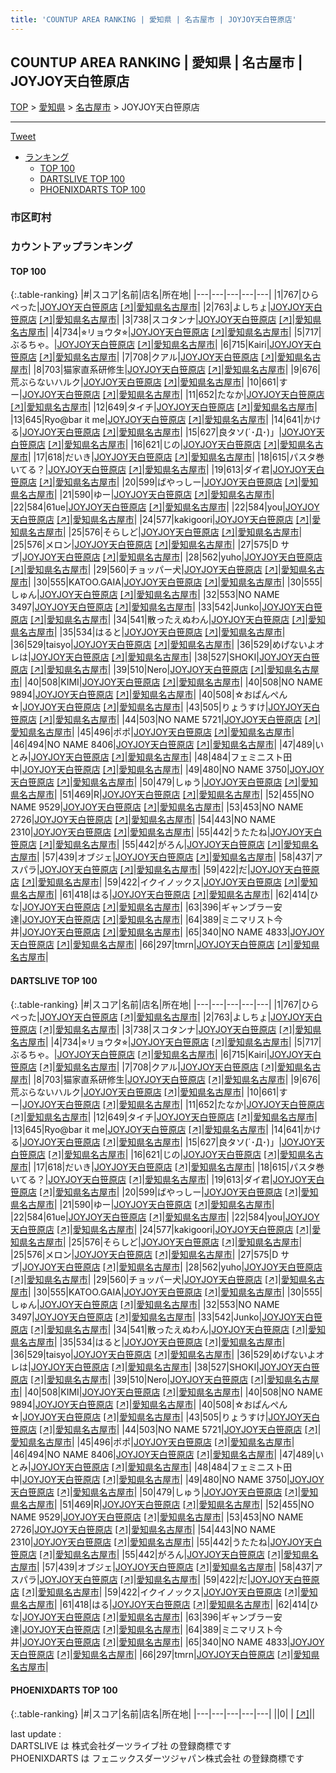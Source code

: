 ```yaml
---
title: 'COUNTUP AREA RANKING | 愛知県 | 名古屋市 | JOYJOY天白笹原店'
---
```

## COUNTUP AREA RANKING | 愛知県 | 名古屋市 | JOYJOY天白笹原店

[TOP](/darts/rank/) > [愛知県](/darts/rank/愛知県/) > [名古屋市](/darts/rank/愛知県/名古屋市/) > JOYJOY天白笹原店

___

<a href="https://twitter.com/share?ref_src=twsrc%5Etfw" data-text="COUNTUP AREA RANKING | 愛知県名古屋市JOYJOY天白笹原店" class="twitter-share-button" data-hashtags="DARTSLIVE,PHOENIXDARTS,darts,ダーツ" data-show-count="false">Tweet</a>

* [ランキング](#カウントアップランキング)
    * [TOP 100](#top-100)
    * [DARTSLIVE TOP 100](#dartslive-top-100)
    * [PHOENIXDARTS TOP 100](#phoenixdarts-top-100)

### 市区町村

<ul>

</ul>

### カウントアップランキング

#### TOP 100



{:.table-ranking}
|#|スコア|名前|店名|所在地|
|---|---|---|---|---|
|1|767|<span class="rank-name-dl">ひらぺった</span>|<a href="/darts/rank/shops/4bd7225e0ecbb8a5b21333aee1bd51e4.html">JOYJOY天白笹原店</a> <a href="https://search.dartslive.com/jp/shop/4bd7225e0ecbb8a5b21333aee1bd51e4">[↗]</a>|<a href="/darts/rank/愛知県/名古屋市">愛知県名古屋市</a>|
|2|763|<span class="rank-name-dl">よしちょ</span>|<a href="/darts/rank/shops/4bd7225e0ecbb8a5b21333aee1bd51e4.html">JOYJOY天白笹原店</a> <a href="https://search.dartslive.com/jp/shop/4bd7225e0ecbb8a5b21333aee1bd51e4">[↗]</a>|<a href="/darts/rank/愛知県/名古屋市">愛知県名古屋市</a>|
|3|738|<span class="rank-name-dl">スコタンナ</span>|<a href="/darts/rank/shops/4bd7225e0ecbb8a5b21333aee1bd51e4.html">JOYJOY天白笹原店</a> <a href="https://search.dartslive.com/jp/shop/4bd7225e0ecbb8a5b21333aee1bd51e4">[↗]</a>|<a href="/darts/rank/愛知県/名古屋市">愛知県名古屋市</a>|
|4|734|<span class="rank-name-dl">⭐︎リョウタ⭐︎</span>|<a href="/darts/rank/shops/4bd7225e0ecbb8a5b21333aee1bd51e4.html">JOYJOY天白笹原店</a> <a href="https://search.dartslive.com/jp/shop/4bd7225e0ecbb8a5b21333aee1bd51e4">[↗]</a>|<a href="/darts/rank/愛知県/名古屋市">愛知県名古屋市</a>|
|5|717|<span class="rank-name-dl">ぶるちゃ。</span>|<a href="/darts/rank/shops/4bd7225e0ecbb8a5b21333aee1bd51e4.html">JOYJOY天白笹原店</a> <a href="https://search.dartslive.com/jp/shop/4bd7225e0ecbb8a5b21333aee1bd51e4">[↗]</a>|<a href="/darts/rank/愛知県/名古屋市">愛知県名古屋市</a>|
|6|715|<span class="rank-name-dl">Kairi</span>|<a href="/darts/rank/shops/4bd7225e0ecbb8a5b21333aee1bd51e4.html">JOYJOY天白笹原店</a> <a href="https://search.dartslive.com/jp/shop/4bd7225e0ecbb8a5b21333aee1bd51e4">[↗]</a>|<a href="/darts/rank/愛知県/名古屋市">愛知県名古屋市</a>|
|7|708|<span class="rank-name-dl">クアル</span>|<a href="/darts/rank/shops/4bd7225e0ecbb8a5b21333aee1bd51e4.html">JOYJOY天白笹原店</a> <a href="https://search.dartslive.com/jp/shop/4bd7225e0ecbb8a5b21333aee1bd51e4">[↗]</a>|<a href="/darts/rank/愛知県/名古屋市">愛知県名古屋市</a>|
|8|703|<span class="rank-name-dl">猫家直系研修生</span>|<a href="/darts/rank/shops/4bd7225e0ecbb8a5b21333aee1bd51e4.html">JOYJOY天白笹原店</a> <a href="https://search.dartslive.com/jp/shop/4bd7225e0ecbb8a5b21333aee1bd51e4">[↗]</a>|<a href="/darts/rank/愛知県/名古屋市">愛知県名古屋市</a>|
|9|676|<span class="rank-name-dl">荒ぶらないハルク</span>|<a href="/darts/rank/shops/4bd7225e0ecbb8a5b21333aee1bd51e4.html">JOYJOY天白笹原店</a> <a href="https://search.dartslive.com/jp/shop/4bd7225e0ecbb8a5b21333aee1bd51e4">[↗]</a>|<a href="/darts/rank/愛知県/名古屋市">愛知県名古屋市</a>|
|10|661|<span class="rank-name-dl">すー</span>|<a href="/darts/rank/shops/4bd7225e0ecbb8a5b21333aee1bd51e4.html">JOYJOY天白笹原店</a> <a href="https://search.dartslive.com/jp/shop/4bd7225e0ecbb8a5b21333aee1bd51e4">[↗]</a>|<a href="/darts/rank/愛知県/名古屋市">愛知県名古屋市</a>|
|11|652|<span class="rank-name-dl">たなか</span>|<a href="/darts/rank/shops/4bd7225e0ecbb8a5b21333aee1bd51e4.html">JOYJOY天白笹原店</a> <a href="https://search.dartslive.com/jp/shop/4bd7225e0ecbb8a5b21333aee1bd51e4">[↗]</a>|<a href="/darts/rank/愛知県/名古屋市">愛知県名古屋市</a>|
|12|649|<span class="rank-name-dl">タイチ</span>|<a href="/darts/rank/shops/4bd7225e0ecbb8a5b21333aee1bd51e4.html">JOYJOY天白笹原店</a> <a href="https://search.dartslive.com/jp/shop/4bd7225e0ecbb8a5b21333aee1bd51e4">[↗]</a>|<a href="/darts/rank/愛知県/名古屋市">愛知県名古屋市</a>|
|13|645|<span class="rank-name-dl">Ryo@bar it me</span>|<a href="/darts/rank/shops/4bd7225e0ecbb8a5b21333aee1bd51e4.html">JOYJOY天白笹原店</a> <a href="https://search.dartslive.com/jp/shop/4bd7225e0ecbb8a5b21333aee1bd51e4">[↗]</a>|<a href="/darts/rank/愛知県/名古屋市">愛知県名古屋市</a>|
|14|641|<span class="rank-name-dl">かける</span>|<a href="/darts/rank/shops/4bd7225e0ecbb8a5b21333aee1bd51e4.html">JOYJOY天白笹原店</a> <a href="https://search.dartslive.com/jp/shop/4bd7225e0ecbb8a5b21333aee1bd51e4">[↗]</a>|<a href="/darts/rank/愛知県/名古屋市">愛知県名古屋市</a>|
|15|627|<span class="rank-name-dl">良タソ(´･Д･)」</span>|<a href="/darts/rank/shops/4bd7225e0ecbb8a5b21333aee1bd51e4.html">JOYJOY天白笹原店</a> <a href="https://search.dartslive.com/jp/shop/4bd7225e0ecbb8a5b21333aee1bd51e4">[↗]</a>|<a href="/darts/rank/愛知県/名古屋市">愛知県名古屋市</a>|
|16|621|<span class="rank-name-dl">じの</span>|<a href="/darts/rank/shops/4bd7225e0ecbb8a5b21333aee1bd51e4.html">JOYJOY天白笹原店</a> <a href="https://search.dartslive.com/jp/shop/4bd7225e0ecbb8a5b21333aee1bd51e4">[↗]</a>|<a href="/darts/rank/愛知県/名古屋市">愛知県名古屋市</a>|
|17|618|<span class="rank-name-dl">だいき</span>|<a href="/darts/rank/shops/4bd7225e0ecbb8a5b21333aee1bd51e4.html">JOYJOY天白笹原店</a> <a href="https://search.dartslive.com/jp/shop/4bd7225e0ecbb8a5b21333aee1bd51e4">[↗]</a>|<a href="/darts/rank/愛知県/名古屋市">愛知県名古屋市</a>|
|18|615|<span class="rank-name-dl">パスタ巻いてる？</span>|<a href="/darts/rank/shops/4bd7225e0ecbb8a5b21333aee1bd51e4.html">JOYJOY天白笹原店</a> <a href="https://search.dartslive.com/jp/shop/4bd7225e0ecbb8a5b21333aee1bd51e4">[↗]</a>|<a href="/darts/rank/愛知県/名古屋市">愛知県名古屋市</a>|
|19|613|<span class="rank-name-dl">ダイ君</span>|<a href="/darts/rank/shops/4bd7225e0ecbb8a5b21333aee1bd51e4.html">JOYJOY天白笹原店</a> <a href="https://search.dartslive.com/jp/shop/4bd7225e0ecbb8a5b21333aee1bd51e4">[↗]</a>|<a href="/darts/rank/愛知県/名古屋市">愛知県名古屋市</a>|
|20|599|<span class="rank-name-dl">ばやっしー</span>|<a href="/darts/rank/shops/4bd7225e0ecbb8a5b21333aee1bd51e4.html">JOYJOY天白笹原店</a> <a href="https://search.dartslive.com/jp/shop/4bd7225e0ecbb8a5b21333aee1bd51e4">[↗]</a>|<a href="/darts/rank/愛知県/名古屋市">愛知県名古屋市</a>|
|21|590|<span class="rank-name-dl">ゆー</span>|<a href="/darts/rank/shops/4bd7225e0ecbb8a5b21333aee1bd51e4.html">JOYJOY天白笹原店</a> <a href="https://search.dartslive.com/jp/shop/4bd7225e0ecbb8a5b21333aee1bd51e4">[↗]</a>|<a href="/darts/rank/愛知県/名古屋市">愛知県名古屋市</a>|
|22|584|<span class="rank-name-dl">61ue</span>|<a href="/darts/rank/shops/4bd7225e0ecbb8a5b21333aee1bd51e4.html">JOYJOY天白笹原店</a> <a href="https://search.dartslive.com/jp/shop/4bd7225e0ecbb8a5b21333aee1bd51e4">[↗]</a>|<a href="/darts/rank/愛知県/名古屋市">愛知県名古屋市</a>|
|22|584|<span class="rank-name-dl">you</span>|<a href="/darts/rank/shops/4bd7225e0ecbb8a5b21333aee1bd51e4.html">JOYJOY天白笹原店</a> <a href="https://search.dartslive.com/jp/shop/4bd7225e0ecbb8a5b21333aee1bd51e4">[↗]</a>|<a href="/darts/rank/愛知県/名古屋市">愛知県名古屋市</a>|
|24|577|<span class="rank-name-dl">kakigoori</span>|<a href="/darts/rank/shops/4bd7225e0ecbb8a5b21333aee1bd51e4.html">JOYJOY天白笹原店</a> <a href="https://search.dartslive.com/jp/shop/4bd7225e0ecbb8a5b21333aee1bd51e4">[↗]</a>|<a href="/darts/rank/愛知県/名古屋市">愛知県名古屋市</a>|
|25|576|<span class="rank-name-dl">そらしど</span>|<a href="/darts/rank/shops/4bd7225e0ecbb8a5b21333aee1bd51e4.html">JOYJOY天白笹原店</a> <a href="https://search.dartslive.com/jp/shop/4bd7225e0ecbb8a5b21333aee1bd51e4">[↗]</a>|<a href="/darts/rank/愛知県/名古屋市">愛知県名古屋市</a>|
|25|576|<span class="rank-name-dl">メロン</span>|<a href="/darts/rank/shops/4bd7225e0ecbb8a5b21333aee1bd51e4.html">JOYJOY天白笹原店</a> <a href="https://search.dartslive.com/jp/shop/4bd7225e0ecbb8a5b21333aee1bd51e4">[↗]</a>|<a href="/darts/rank/愛知県/名古屋市">愛知県名古屋市</a>|
|27|575|<span class="rank-name-dl">D サブ</span>|<a href="/darts/rank/shops/4bd7225e0ecbb8a5b21333aee1bd51e4.html">JOYJOY天白笹原店</a> <a href="https://search.dartslive.com/jp/shop/4bd7225e0ecbb8a5b21333aee1bd51e4">[↗]</a>|<a href="/darts/rank/愛知県/名古屋市">愛知県名古屋市</a>|
|28|562|<span class="rank-name-dl">yuho</span>|<a href="/darts/rank/shops/4bd7225e0ecbb8a5b21333aee1bd51e4.html">JOYJOY天白笹原店</a> <a href="https://search.dartslive.com/jp/shop/4bd7225e0ecbb8a5b21333aee1bd51e4">[↗]</a>|<a href="/darts/rank/愛知県/名古屋市">愛知県名古屋市</a>|
|29|560|<span class="rank-name-dl">チョッパー犬</span>|<a href="/darts/rank/shops/4bd7225e0ecbb8a5b21333aee1bd51e4.html">JOYJOY天白笹原店</a> <a href="https://search.dartslive.com/jp/shop/4bd7225e0ecbb8a5b21333aee1bd51e4">[↗]</a>|<a href="/darts/rank/愛知県/名古屋市">愛知県名古屋市</a>|
|30|555|<span class="rank-name-dl">KATOO.GAIA</span>|<a href="/darts/rank/shops/4bd7225e0ecbb8a5b21333aee1bd51e4.html">JOYJOY天白笹原店</a> <a href="https://search.dartslive.com/jp/shop/4bd7225e0ecbb8a5b21333aee1bd51e4">[↗]</a>|<a href="/darts/rank/愛知県/名古屋市">愛知県名古屋市</a>|
|30|555|<span class="rank-name-dl">しゅん</span>|<a href="/darts/rank/shops/4bd7225e0ecbb8a5b21333aee1bd51e4.html">JOYJOY天白笹原店</a> <a href="https://search.dartslive.com/jp/shop/4bd7225e0ecbb8a5b21333aee1bd51e4">[↗]</a>|<a href="/darts/rank/愛知県/名古屋市">愛知県名古屋市</a>|
|32|553|<span class="rank-name-dl">NO NAME 3497</span>|<a href="/darts/rank/shops/4bd7225e0ecbb8a5b21333aee1bd51e4.html">JOYJOY天白笹原店</a> <a href="https://search.dartslive.com/jp/shop/4bd7225e0ecbb8a5b21333aee1bd51e4">[↗]</a>|<a href="/darts/rank/愛知県/名古屋市">愛知県名古屋市</a>|
|33|542|<span class="rank-name-dl">Junko</span>|<a href="/darts/rank/shops/4bd7225e0ecbb8a5b21333aee1bd51e4.html">JOYJOY天白笹原店</a> <a href="https://search.dartslive.com/jp/shop/4bd7225e0ecbb8a5b21333aee1bd51e4">[↗]</a>|<a href="/darts/rank/愛知県/名古屋市">愛知県名古屋市</a>|
|34|541|<span class="rank-name-dl">散ったえぬわん</span>|<a href="/darts/rank/shops/4bd7225e0ecbb8a5b21333aee1bd51e4.html">JOYJOY天白笹原店</a> <a href="https://search.dartslive.com/jp/shop/4bd7225e0ecbb8a5b21333aee1bd51e4">[↗]</a>|<a href="/darts/rank/愛知県/名古屋市">愛知県名古屋市</a>|
|35|534|<span class="rank-name-dl">はると</span>|<a href="/darts/rank/shops/4bd7225e0ecbb8a5b21333aee1bd51e4.html">JOYJOY天白笹原店</a> <a href="https://search.dartslive.com/jp/shop/4bd7225e0ecbb8a5b21333aee1bd51e4">[↗]</a>|<a href="/darts/rank/愛知県/名古屋市">愛知県名古屋市</a>|
|36|529|<span class="rank-name-dl">taisyo</span>|<a href="/darts/rank/shops/4bd7225e0ecbb8a5b21333aee1bd51e4.html">JOYJOY天白笹原店</a> <a href="https://search.dartslive.com/jp/shop/4bd7225e0ecbb8a5b21333aee1bd51e4">[↗]</a>|<a href="/darts/rank/愛知県/名古屋市">愛知県名古屋市</a>|
|36|529|<span class="rank-name-dl">めげないよオレは</span>|<a href="/darts/rank/shops/4bd7225e0ecbb8a5b21333aee1bd51e4.html">JOYJOY天白笹原店</a> <a href="https://search.dartslive.com/jp/shop/4bd7225e0ecbb8a5b21333aee1bd51e4">[↗]</a>|<a href="/darts/rank/愛知県/名古屋市">愛知県名古屋市</a>|
|38|527|<span class="rank-name-dl">SHOKI</span>|<a href="/darts/rank/shops/4bd7225e0ecbb8a5b21333aee1bd51e4.html">JOYJOY天白笹原店</a> <a href="https://search.dartslive.com/jp/shop/4bd7225e0ecbb8a5b21333aee1bd51e4">[↗]</a>|<a href="/darts/rank/愛知県/名古屋市">愛知県名古屋市</a>|
|39|510|<span class="rank-name-dl">Nero</span>|<a href="/darts/rank/shops/4bd7225e0ecbb8a5b21333aee1bd51e4.html">JOYJOY天白笹原店</a> <a href="https://search.dartslive.com/jp/shop/4bd7225e0ecbb8a5b21333aee1bd51e4">[↗]</a>|<a href="/darts/rank/愛知県/名古屋市">愛知県名古屋市</a>|
|40|508|<span class="rank-name-dl">KIMI</span>|<a href="/darts/rank/shops/4bd7225e0ecbb8a5b21333aee1bd51e4.html">JOYJOY天白笹原店</a> <a href="https://search.dartslive.com/jp/shop/4bd7225e0ecbb8a5b21333aee1bd51e4">[↗]</a>|<a href="/darts/rank/愛知県/名古屋市">愛知県名古屋市</a>|
|40|508|<span class="rank-name-dl">NO NAME 9894</span>|<a href="/darts/rank/shops/4bd7225e0ecbb8a5b21333aee1bd51e4.html">JOYJOY天白笹原店</a> <a href="https://search.dartslive.com/jp/shop/4bd7225e0ecbb8a5b21333aee1bd51e4">[↗]</a>|<a href="/darts/rank/愛知県/名古屋市">愛知県名古屋市</a>|
|40|508|<span class="rank-name-dl">☆おぱんぺん☆</span>|<a href="/darts/rank/shops/4bd7225e0ecbb8a5b21333aee1bd51e4.html">JOYJOY天白笹原店</a> <a href="https://search.dartslive.com/jp/shop/4bd7225e0ecbb8a5b21333aee1bd51e4">[↗]</a>|<a href="/darts/rank/愛知県/名古屋市">愛知県名古屋市</a>|
|43|505|<span class="rank-name-dl">りょうすけ</span>|<a href="/darts/rank/shops/4bd7225e0ecbb8a5b21333aee1bd51e4.html">JOYJOY天白笹原店</a> <a href="https://search.dartslive.com/jp/shop/4bd7225e0ecbb8a5b21333aee1bd51e4">[↗]</a>|<a href="/darts/rank/愛知県/名古屋市">愛知県名古屋市</a>|
|44|503|<span class="rank-name-dl">NO NAME 5721</span>|<a href="/darts/rank/shops/4bd7225e0ecbb8a5b21333aee1bd51e4.html">JOYJOY天白笹原店</a> <a href="https://search.dartslive.com/jp/shop/4bd7225e0ecbb8a5b21333aee1bd51e4">[↗]</a>|<a href="/darts/rank/愛知県/名古屋市">愛知県名古屋市</a>|
|45|496|<span class="rank-name-dl">ポポ</span>|<a href="/darts/rank/shops/4bd7225e0ecbb8a5b21333aee1bd51e4.html">JOYJOY天白笹原店</a> <a href="https://search.dartslive.com/jp/shop/4bd7225e0ecbb8a5b21333aee1bd51e4">[↗]</a>|<a href="/darts/rank/愛知県/名古屋市">愛知県名古屋市</a>|
|46|494|<span class="rank-name-dl">NO NAME 8406</span>|<a href="/darts/rank/shops/4bd7225e0ecbb8a5b21333aee1bd51e4.html">JOYJOY天白笹原店</a> <a href="https://search.dartslive.com/jp/shop/4bd7225e0ecbb8a5b21333aee1bd51e4">[↗]</a>|<a href="/darts/rank/愛知県/名古屋市">愛知県名古屋市</a>|
|47|489|<span class="rank-name-dl">いとみ</span>|<a href="/darts/rank/shops/4bd7225e0ecbb8a5b21333aee1bd51e4.html">JOYJOY天白笹原店</a> <a href="https://search.dartslive.com/jp/shop/4bd7225e0ecbb8a5b21333aee1bd51e4">[↗]</a>|<a href="/darts/rank/愛知県/名古屋市">愛知県名古屋市</a>|
|48|484|<span class="rank-name-dl">フェミニスト田中</span>|<a href="/darts/rank/shops/4bd7225e0ecbb8a5b21333aee1bd51e4.html">JOYJOY天白笹原店</a> <a href="https://search.dartslive.com/jp/shop/4bd7225e0ecbb8a5b21333aee1bd51e4">[↗]</a>|<a href="/darts/rank/愛知県/名古屋市">愛知県名古屋市</a>|
|49|480|<span class="rank-name-dl">NO NAME 3750</span>|<a href="/darts/rank/shops/4bd7225e0ecbb8a5b21333aee1bd51e4.html">JOYJOY天白笹原店</a> <a href="https://search.dartslive.com/jp/shop/4bd7225e0ecbb8a5b21333aee1bd51e4">[↗]</a>|<a href="/darts/rank/愛知県/名古屋市">愛知県名古屋市</a>|
|50|479|<span class="rank-name-dl">しゅう</span>|<a href="/darts/rank/shops/4bd7225e0ecbb8a5b21333aee1bd51e4.html">JOYJOY天白笹原店</a> <a href="https://search.dartslive.com/jp/shop/4bd7225e0ecbb8a5b21333aee1bd51e4">[↗]</a>|<a href="/darts/rank/愛知県/名古屋市">愛知県名古屋市</a>|
|51|469|<span class="rank-name-dl">R</span>|<a href="/darts/rank/shops/4bd7225e0ecbb8a5b21333aee1bd51e4.html">JOYJOY天白笹原店</a> <a href="https://search.dartslive.com/jp/shop/4bd7225e0ecbb8a5b21333aee1bd51e4">[↗]</a>|<a href="/darts/rank/愛知県/名古屋市">愛知県名古屋市</a>|
|52|455|<span class="rank-name-dl">NO NAME 9529</span>|<a href="/darts/rank/shops/4bd7225e0ecbb8a5b21333aee1bd51e4.html">JOYJOY天白笹原店</a> <a href="https://search.dartslive.com/jp/shop/4bd7225e0ecbb8a5b21333aee1bd51e4">[↗]</a>|<a href="/darts/rank/愛知県/名古屋市">愛知県名古屋市</a>|
|53|453|<span class="rank-name-dl">NO NAME 2726</span>|<a href="/darts/rank/shops/4bd7225e0ecbb8a5b21333aee1bd51e4.html">JOYJOY天白笹原店</a> <a href="https://search.dartslive.com/jp/shop/4bd7225e0ecbb8a5b21333aee1bd51e4">[↗]</a>|<a href="/darts/rank/愛知県/名古屋市">愛知県名古屋市</a>|
|54|443|<span class="rank-name-dl">NO NAME 2310</span>|<a href="/darts/rank/shops/4bd7225e0ecbb8a5b21333aee1bd51e4.html">JOYJOY天白笹原店</a> <a href="https://search.dartslive.com/jp/shop/4bd7225e0ecbb8a5b21333aee1bd51e4">[↗]</a>|<a href="/darts/rank/愛知県/名古屋市">愛知県名古屋市</a>|
|55|442|<span class="rank-name-dl">うたたね</span>|<a href="/darts/rank/shops/4bd7225e0ecbb8a5b21333aee1bd51e4.html">JOYJOY天白笹原店</a> <a href="https://search.dartslive.com/jp/shop/4bd7225e0ecbb8a5b21333aee1bd51e4">[↗]</a>|<a href="/darts/rank/愛知県/名古屋市">愛知県名古屋市</a>|
|55|442|<span class="rank-name-dl">がろん</span>|<a href="/darts/rank/shops/4bd7225e0ecbb8a5b21333aee1bd51e4.html">JOYJOY天白笹原店</a> <a href="https://search.dartslive.com/jp/shop/4bd7225e0ecbb8a5b21333aee1bd51e4">[↗]</a>|<a href="/darts/rank/愛知県/名古屋市">愛知県名古屋市</a>|
|57|439|<span class="rank-name-dl">オブジェ</span>|<a href="/darts/rank/shops/4bd7225e0ecbb8a5b21333aee1bd51e4.html">JOYJOY天白笹原店</a> <a href="https://search.dartslive.com/jp/shop/4bd7225e0ecbb8a5b21333aee1bd51e4">[↗]</a>|<a href="/darts/rank/愛知県/名古屋市">愛知県名古屋市</a>|
|58|437|<span class="rank-name-dl">アスパラ</span>|<a href="/darts/rank/shops/4bd7225e0ecbb8a5b21333aee1bd51e4.html">JOYJOY天白笹原店</a> <a href="https://search.dartslive.com/jp/shop/4bd7225e0ecbb8a5b21333aee1bd51e4">[↗]</a>|<a href="/darts/rank/愛知県/名古屋市">愛知県名古屋市</a>|
|59|422|<span class="rank-name-dl">だ</span>|<a href="/darts/rank/shops/4bd7225e0ecbb8a5b21333aee1bd51e4.html">JOYJOY天白笹原店</a> <a href="https://search.dartslive.com/jp/shop/4bd7225e0ecbb8a5b21333aee1bd51e4">[↗]</a>|<a href="/darts/rank/愛知県/名古屋市">愛知県名古屋市</a>|
|59|422|<span class="rank-name-dl">イクイノックス</span>|<a href="/darts/rank/shops/4bd7225e0ecbb8a5b21333aee1bd51e4.html">JOYJOY天白笹原店</a> <a href="https://search.dartslive.com/jp/shop/4bd7225e0ecbb8a5b21333aee1bd51e4">[↗]</a>|<a href="/darts/rank/愛知県/名古屋市">愛知県名古屋市</a>|
|61|418|<span class="rank-name-dl">はる</span>|<a href="/darts/rank/shops/4bd7225e0ecbb8a5b21333aee1bd51e4.html">JOYJOY天白笹原店</a> <a href="https://search.dartslive.com/jp/shop/4bd7225e0ecbb8a5b21333aee1bd51e4">[↗]</a>|<a href="/darts/rank/愛知県/名古屋市">愛知県名古屋市</a>|
|62|414|<span class="rank-name-dl">ひな</span>|<a href="/darts/rank/shops/4bd7225e0ecbb8a5b21333aee1bd51e4.html">JOYJOY天白笹原店</a> <a href="https://search.dartslive.com/jp/shop/4bd7225e0ecbb8a5b21333aee1bd51e4">[↗]</a>|<a href="/darts/rank/愛知県/名古屋市">愛知県名古屋市</a>|
|63|396|<span class="rank-name-dl">ギャンブラー安達</span>|<a href="/darts/rank/shops/4bd7225e0ecbb8a5b21333aee1bd51e4.html">JOYJOY天白笹原店</a> <a href="https://search.dartslive.com/jp/shop/4bd7225e0ecbb8a5b21333aee1bd51e4">[↗]</a>|<a href="/darts/rank/愛知県/名古屋市">愛知県名古屋市</a>|
|64|389|<span class="rank-name-dl">ミニマリスト今井</span>|<a href="/darts/rank/shops/4bd7225e0ecbb8a5b21333aee1bd51e4.html">JOYJOY天白笹原店</a> <a href="https://search.dartslive.com/jp/shop/4bd7225e0ecbb8a5b21333aee1bd51e4">[↗]</a>|<a href="/darts/rank/愛知県/名古屋市">愛知県名古屋市</a>|
|65|340|<span class="rank-name-dl">NO NAME 4833</span>|<a href="/darts/rank/shops/4bd7225e0ecbb8a5b21333aee1bd51e4.html">JOYJOY天白笹原店</a> <a href="https://search.dartslive.com/jp/shop/4bd7225e0ecbb8a5b21333aee1bd51e4">[↗]</a>|<a href="/darts/rank/愛知県/名古屋市">愛知県名古屋市</a>|
|66|297|<span class="rank-name-dl">tmrn</span>|<a href="/darts/rank/shops/4bd7225e0ecbb8a5b21333aee1bd51e4.html">JOYJOY天白笹原店</a> <a href="https://search.dartslive.com/jp/shop/4bd7225e0ecbb8a5b21333aee1bd51e4">[↗]</a>|<a href="/darts/rank/愛知県/名古屋市">愛知県名古屋市</a>|


#### DARTSLIVE TOP 100



{:.table-ranking}
|#|スコア|名前|店名|所在地|
|---|---|---|---|---|
|1|767|<span class="rank-name-dl">ひらぺった</span>|<a href="/darts/rank/shops/4bd7225e0ecbb8a5b21333aee1bd51e4.html">JOYJOY天白笹原店</a> <a href="https://search.dartslive.com/jp/shop/4bd7225e0ecbb8a5b21333aee1bd51e4">[↗]</a>|<a href="/darts/rank/愛知県/名古屋市">愛知県名古屋市</a>|
|2|763|<span class="rank-name-dl">よしちょ</span>|<a href="/darts/rank/shops/4bd7225e0ecbb8a5b21333aee1bd51e4.html">JOYJOY天白笹原店</a> <a href="https://search.dartslive.com/jp/shop/4bd7225e0ecbb8a5b21333aee1bd51e4">[↗]</a>|<a href="/darts/rank/愛知県/名古屋市">愛知県名古屋市</a>|
|3|738|<span class="rank-name-dl">スコタンナ</span>|<a href="/darts/rank/shops/4bd7225e0ecbb8a5b21333aee1bd51e4.html">JOYJOY天白笹原店</a> <a href="https://search.dartslive.com/jp/shop/4bd7225e0ecbb8a5b21333aee1bd51e4">[↗]</a>|<a href="/darts/rank/愛知県/名古屋市">愛知県名古屋市</a>|
|4|734|<span class="rank-name-dl">⭐︎リョウタ⭐︎</span>|<a href="/darts/rank/shops/4bd7225e0ecbb8a5b21333aee1bd51e4.html">JOYJOY天白笹原店</a> <a href="https://search.dartslive.com/jp/shop/4bd7225e0ecbb8a5b21333aee1bd51e4">[↗]</a>|<a href="/darts/rank/愛知県/名古屋市">愛知県名古屋市</a>|
|5|717|<span class="rank-name-dl">ぶるちゃ。</span>|<a href="/darts/rank/shops/4bd7225e0ecbb8a5b21333aee1bd51e4.html">JOYJOY天白笹原店</a> <a href="https://search.dartslive.com/jp/shop/4bd7225e0ecbb8a5b21333aee1bd51e4">[↗]</a>|<a href="/darts/rank/愛知県/名古屋市">愛知県名古屋市</a>|
|6|715|<span class="rank-name-dl">Kairi</span>|<a href="/darts/rank/shops/4bd7225e0ecbb8a5b21333aee1bd51e4.html">JOYJOY天白笹原店</a> <a href="https://search.dartslive.com/jp/shop/4bd7225e0ecbb8a5b21333aee1bd51e4">[↗]</a>|<a href="/darts/rank/愛知県/名古屋市">愛知県名古屋市</a>|
|7|708|<span class="rank-name-dl">クアル</span>|<a href="/darts/rank/shops/4bd7225e0ecbb8a5b21333aee1bd51e4.html">JOYJOY天白笹原店</a> <a href="https://search.dartslive.com/jp/shop/4bd7225e0ecbb8a5b21333aee1bd51e4">[↗]</a>|<a href="/darts/rank/愛知県/名古屋市">愛知県名古屋市</a>|
|8|703|<span class="rank-name-dl">猫家直系研修生</span>|<a href="/darts/rank/shops/4bd7225e0ecbb8a5b21333aee1bd51e4.html">JOYJOY天白笹原店</a> <a href="https://search.dartslive.com/jp/shop/4bd7225e0ecbb8a5b21333aee1bd51e4">[↗]</a>|<a href="/darts/rank/愛知県/名古屋市">愛知県名古屋市</a>|
|9|676|<span class="rank-name-dl">荒ぶらないハルク</span>|<a href="/darts/rank/shops/4bd7225e0ecbb8a5b21333aee1bd51e4.html">JOYJOY天白笹原店</a> <a href="https://search.dartslive.com/jp/shop/4bd7225e0ecbb8a5b21333aee1bd51e4">[↗]</a>|<a href="/darts/rank/愛知県/名古屋市">愛知県名古屋市</a>|
|10|661|<span class="rank-name-dl">すー</span>|<a href="/darts/rank/shops/4bd7225e0ecbb8a5b21333aee1bd51e4.html">JOYJOY天白笹原店</a> <a href="https://search.dartslive.com/jp/shop/4bd7225e0ecbb8a5b21333aee1bd51e4">[↗]</a>|<a href="/darts/rank/愛知県/名古屋市">愛知県名古屋市</a>|
|11|652|<span class="rank-name-dl">たなか</span>|<a href="/darts/rank/shops/4bd7225e0ecbb8a5b21333aee1bd51e4.html">JOYJOY天白笹原店</a> <a href="https://search.dartslive.com/jp/shop/4bd7225e0ecbb8a5b21333aee1bd51e4">[↗]</a>|<a href="/darts/rank/愛知県/名古屋市">愛知県名古屋市</a>|
|12|649|<span class="rank-name-dl">タイチ</span>|<a href="/darts/rank/shops/4bd7225e0ecbb8a5b21333aee1bd51e4.html">JOYJOY天白笹原店</a> <a href="https://search.dartslive.com/jp/shop/4bd7225e0ecbb8a5b21333aee1bd51e4">[↗]</a>|<a href="/darts/rank/愛知県/名古屋市">愛知県名古屋市</a>|
|13|645|<span class="rank-name-dl">Ryo@bar it me</span>|<a href="/darts/rank/shops/4bd7225e0ecbb8a5b21333aee1bd51e4.html">JOYJOY天白笹原店</a> <a href="https://search.dartslive.com/jp/shop/4bd7225e0ecbb8a5b21333aee1bd51e4">[↗]</a>|<a href="/darts/rank/愛知県/名古屋市">愛知県名古屋市</a>|
|14|641|<span class="rank-name-dl">かける</span>|<a href="/darts/rank/shops/4bd7225e0ecbb8a5b21333aee1bd51e4.html">JOYJOY天白笹原店</a> <a href="https://search.dartslive.com/jp/shop/4bd7225e0ecbb8a5b21333aee1bd51e4">[↗]</a>|<a href="/darts/rank/愛知県/名古屋市">愛知県名古屋市</a>|
|15|627|<span class="rank-name-dl">良タソ(´･Д･)」</span>|<a href="/darts/rank/shops/4bd7225e0ecbb8a5b21333aee1bd51e4.html">JOYJOY天白笹原店</a> <a href="https://search.dartslive.com/jp/shop/4bd7225e0ecbb8a5b21333aee1bd51e4">[↗]</a>|<a href="/darts/rank/愛知県/名古屋市">愛知県名古屋市</a>|
|16|621|<span class="rank-name-dl">じの</span>|<a href="/darts/rank/shops/4bd7225e0ecbb8a5b21333aee1bd51e4.html">JOYJOY天白笹原店</a> <a href="https://search.dartslive.com/jp/shop/4bd7225e0ecbb8a5b21333aee1bd51e4">[↗]</a>|<a href="/darts/rank/愛知県/名古屋市">愛知県名古屋市</a>|
|17|618|<span class="rank-name-dl">だいき</span>|<a href="/darts/rank/shops/4bd7225e0ecbb8a5b21333aee1bd51e4.html">JOYJOY天白笹原店</a> <a href="https://search.dartslive.com/jp/shop/4bd7225e0ecbb8a5b21333aee1bd51e4">[↗]</a>|<a href="/darts/rank/愛知県/名古屋市">愛知県名古屋市</a>|
|18|615|<span class="rank-name-dl">パスタ巻いてる？</span>|<a href="/darts/rank/shops/4bd7225e0ecbb8a5b21333aee1bd51e4.html">JOYJOY天白笹原店</a> <a href="https://search.dartslive.com/jp/shop/4bd7225e0ecbb8a5b21333aee1bd51e4">[↗]</a>|<a href="/darts/rank/愛知県/名古屋市">愛知県名古屋市</a>|
|19|613|<span class="rank-name-dl">ダイ君</span>|<a href="/darts/rank/shops/4bd7225e0ecbb8a5b21333aee1bd51e4.html">JOYJOY天白笹原店</a> <a href="https://search.dartslive.com/jp/shop/4bd7225e0ecbb8a5b21333aee1bd51e4">[↗]</a>|<a href="/darts/rank/愛知県/名古屋市">愛知県名古屋市</a>|
|20|599|<span class="rank-name-dl">ばやっしー</span>|<a href="/darts/rank/shops/4bd7225e0ecbb8a5b21333aee1bd51e4.html">JOYJOY天白笹原店</a> <a href="https://search.dartslive.com/jp/shop/4bd7225e0ecbb8a5b21333aee1bd51e4">[↗]</a>|<a href="/darts/rank/愛知県/名古屋市">愛知県名古屋市</a>|
|21|590|<span class="rank-name-dl">ゆー</span>|<a href="/darts/rank/shops/4bd7225e0ecbb8a5b21333aee1bd51e4.html">JOYJOY天白笹原店</a> <a href="https://search.dartslive.com/jp/shop/4bd7225e0ecbb8a5b21333aee1bd51e4">[↗]</a>|<a href="/darts/rank/愛知県/名古屋市">愛知県名古屋市</a>|
|22|584|<span class="rank-name-dl">61ue</span>|<a href="/darts/rank/shops/4bd7225e0ecbb8a5b21333aee1bd51e4.html">JOYJOY天白笹原店</a> <a href="https://search.dartslive.com/jp/shop/4bd7225e0ecbb8a5b21333aee1bd51e4">[↗]</a>|<a href="/darts/rank/愛知県/名古屋市">愛知県名古屋市</a>|
|22|584|<span class="rank-name-dl">you</span>|<a href="/darts/rank/shops/4bd7225e0ecbb8a5b21333aee1bd51e4.html">JOYJOY天白笹原店</a> <a href="https://search.dartslive.com/jp/shop/4bd7225e0ecbb8a5b21333aee1bd51e4">[↗]</a>|<a href="/darts/rank/愛知県/名古屋市">愛知県名古屋市</a>|
|24|577|<span class="rank-name-dl">kakigoori</span>|<a href="/darts/rank/shops/4bd7225e0ecbb8a5b21333aee1bd51e4.html">JOYJOY天白笹原店</a> <a href="https://search.dartslive.com/jp/shop/4bd7225e0ecbb8a5b21333aee1bd51e4">[↗]</a>|<a href="/darts/rank/愛知県/名古屋市">愛知県名古屋市</a>|
|25|576|<span class="rank-name-dl">そらしど</span>|<a href="/darts/rank/shops/4bd7225e0ecbb8a5b21333aee1bd51e4.html">JOYJOY天白笹原店</a> <a href="https://search.dartslive.com/jp/shop/4bd7225e0ecbb8a5b21333aee1bd51e4">[↗]</a>|<a href="/darts/rank/愛知県/名古屋市">愛知県名古屋市</a>|
|25|576|<span class="rank-name-dl">メロン</span>|<a href="/darts/rank/shops/4bd7225e0ecbb8a5b21333aee1bd51e4.html">JOYJOY天白笹原店</a> <a href="https://search.dartslive.com/jp/shop/4bd7225e0ecbb8a5b21333aee1bd51e4">[↗]</a>|<a href="/darts/rank/愛知県/名古屋市">愛知県名古屋市</a>|
|27|575|<span class="rank-name-dl">D サブ</span>|<a href="/darts/rank/shops/4bd7225e0ecbb8a5b21333aee1bd51e4.html">JOYJOY天白笹原店</a> <a href="https://search.dartslive.com/jp/shop/4bd7225e0ecbb8a5b21333aee1bd51e4">[↗]</a>|<a href="/darts/rank/愛知県/名古屋市">愛知県名古屋市</a>|
|28|562|<span class="rank-name-dl">yuho</span>|<a href="/darts/rank/shops/4bd7225e0ecbb8a5b21333aee1bd51e4.html">JOYJOY天白笹原店</a> <a href="https://search.dartslive.com/jp/shop/4bd7225e0ecbb8a5b21333aee1bd51e4">[↗]</a>|<a href="/darts/rank/愛知県/名古屋市">愛知県名古屋市</a>|
|29|560|<span class="rank-name-dl">チョッパー犬</span>|<a href="/darts/rank/shops/4bd7225e0ecbb8a5b21333aee1bd51e4.html">JOYJOY天白笹原店</a> <a href="https://search.dartslive.com/jp/shop/4bd7225e0ecbb8a5b21333aee1bd51e4">[↗]</a>|<a href="/darts/rank/愛知県/名古屋市">愛知県名古屋市</a>|
|30|555|<span class="rank-name-dl">KATOO.GAIA</span>|<a href="/darts/rank/shops/4bd7225e0ecbb8a5b21333aee1bd51e4.html">JOYJOY天白笹原店</a> <a href="https://search.dartslive.com/jp/shop/4bd7225e0ecbb8a5b21333aee1bd51e4">[↗]</a>|<a href="/darts/rank/愛知県/名古屋市">愛知県名古屋市</a>|
|30|555|<span class="rank-name-dl">しゅん</span>|<a href="/darts/rank/shops/4bd7225e0ecbb8a5b21333aee1bd51e4.html">JOYJOY天白笹原店</a> <a href="https://search.dartslive.com/jp/shop/4bd7225e0ecbb8a5b21333aee1bd51e4">[↗]</a>|<a href="/darts/rank/愛知県/名古屋市">愛知県名古屋市</a>|
|32|553|<span class="rank-name-dl">NO NAME 3497</span>|<a href="/darts/rank/shops/4bd7225e0ecbb8a5b21333aee1bd51e4.html">JOYJOY天白笹原店</a> <a href="https://search.dartslive.com/jp/shop/4bd7225e0ecbb8a5b21333aee1bd51e4">[↗]</a>|<a href="/darts/rank/愛知県/名古屋市">愛知県名古屋市</a>|
|33|542|<span class="rank-name-dl">Junko</span>|<a href="/darts/rank/shops/4bd7225e0ecbb8a5b21333aee1bd51e4.html">JOYJOY天白笹原店</a> <a href="https://search.dartslive.com/jp/shop/4bd7225e0ecbb8a5b21333aee1bd51e4">[↗]</a>|<a href="/darts/rank/愛知県/名古屋市">愛知県名古屋市</a>|
|34|541|<span class="rank-name-dl">散ったえぬわん</span>|<a href="/darts/rank/shops/4bd7225e0ecbb8a5b21333aee1bd51e4.html">JOYJOY天白笹原店</a> <a href="https://search.dartslive.com/jp/shop/4bd7225e0ecbb8a5b21333aee1bd51e4">[↗]</a>|<a href="/darts/rank/愛知県/名古屋市">愛知県名古屋市</a>|
|35|534|<span class="rank-name-dl">はると</span>|<a href="/darts/rank/shops/4bd7225e0ecbb8a5b21333aee1bd51e4.html">JOYJOY天白笹原店</a> <a href="https://search.dartslive.com/jp/shop/4bd7225e0ecbb8a5b21333aee1bd51e4">[↗]</a>|<a href="/darts/rank/愛知県/名古屋市">愛知県名古屋市</a>|
|36|529|<span class="rank-name-dl">taisyo</span>|<a href="/darts/rank/shops/4bd7225e0ecbb8a5b21333aee1bd51e4.html">JOYJOY天白笹原店</a> <a href="https://search.dartslive.com/jp/shop/4bd7225e0ecbb8a5b21333aee1bd51e4">[↗]</a>|<a href="/darts/rank/愛知県/名古屋市">愛知県名古屋市</a>|
|36|529|<span class="rank-name-dl">めげないよオレは</span>|<a href="/darts/rank/shops/4bd7225e0ecbb8a5b21333aee1bd51e4.html">JOYJOY天白笹原店</a> <a href="https://search.dartslive.com/jp/shop/4bd7225e0ecbb8a5b21333aee1bd51e4">[↗]</a>|<a href="/darts/rank/愛知県/名古屋市">愛知県名古屋市</a>|
|38|527|<span class="rank-name-dl">SHOKI</span>|<a href="/darts/rank/shops/4bd7225e0ecbb8a5b21333aee1bd51e4.html">JOYJOY天白笹原店</a> <a href="https://search.dartslive.com/jp/shop/4bd7225e0ecbb8a5b21333aee1bd51e4">[↗]</a>|<a href="/darts/rank/愛知県/名古屋市">愛知県名古屋市</a>|
|39|510|<span class="rank-name-dl">Nero</span>|<a href="/darts/rank/shops/4bd7225e0ecbb8a5b21333aee1bd51e4.html">JOYJOY天白笹原店</a> <a href="https://search.dartslive.com/jp/shop/4bd7225e0ecbb8a5b21333aee1bd51e4">[↗]</a>|<a href="/darts/rank/愛知県/名古屋市">愛知県名古屋市</a>|
|40|508|<span class="rank-name-dl">KIMI</span>|<a href="/darts/rank/shops/4bd7225e0ecbb8a5b21333aee1bd51e4.html">JOYJOY天白笹原店</a> <a href="https://search.dartslive.com/jp/shop/4bd7225e0ecbb8a5b21333aee1bd51e4">[↗]</a>|<a href="/darts/rank/愛知県/名古屋市">愛知県名古屋市</a>|
|40|508|<span class="rank-name-dl">NO NAME 9894</span>|<a href="/darts/rank/shops/4bd7225e0ecbb8a5b21333aee1bd51e4.html">JOYJOY天白笹原店</a> <a href="https://search.dartslive.com/jp/shop/4bd7225e0ecbb8a5b21333aee1bd51e4">[↗]</a>|<a href="/darts/rank/愛知県/名古屋市">愛知県名古屋市</a>|
|40|508|<span class="rank-name-dl">☆おぱんぺん☆</span>|<a href="/darts/rank/shops/4bd7225e0ecbb8a5b21333aee1bd51e4.html">JOYJOY天白笹原店</a> <a href="https://search.dartslive.com/jp/shop/4bd7225e0ecbb8a5b21333aee1bd51e4">[↗]</a>|<a href="/darts/rank/愛知県/名古屋市">愛知県名古屋市</a>|
|43|505|<span class="rank-name-dl">りょうすけ</span>|<a href="/darts/rank/shops/4bd7225e0ecbb8a5b21333aee1bd51e4.html">JOYJOY天白笹原店</a> <a href="https://search.dartslive.com/jp/shop/4bd7225e0ecbb8a5b21333aee1bd51e4">[↗]</a>|<a href="/darts/rank/愛知県/名古屋市">愛知県名古屋市</a>|
|44|503|<span class="rank-name-dl">NO NAME 5721</span>|<a href="/darts/rank/shops/4bd7225e0ecbb8a5b21333aee1bd51e4.html">JOYJOY天白笹原店</a> <a href="https://search.dartslive.com/jp/shop/4bd7225e0ecbb8a5b21333aee1bd51e4">[↗]</a>|<a href="/darts/rank/愛知県/名古屋市">愛知県名古屋市</a>|
|45|496|<span class="rank-name-dl">ポポ</span>|<a href="/darts/rank/shops/4bd7225e0ecbb8a5b21333aee1bd51e4.html">JOYJOY天白笹原店</a> <a href="https://search.dartslive.com/jp/shop/4bd7225e0ecbb8a5b21333aee1bd51e4">[↗]</a>|<a href="/darts/rank/愛知県/名古屋市">愛知県名古屋市</a>|
|46|494|<span class="rank-name-dl">NO NAME 8406</span>|<a href="/darts/rank/shops/4bd7225e0ecbb8a5b21333aee1bd51e4.html">JOYJOY天白笹原店</a> <a href="https://search.dartslive.com/jp/shop/4bd7225e0ecbb8a5b21333aee1bd51e4">[↗]</a>|<a href="/darts/rank/愛知県/名古屋市">愛知県名古屋市</a>|
|47|489|<span class="rank-name-dl">いとみ</span>|<a href="/darts/rank/shops/4bd7225e0ecbb8a5b21333aee1bd51e4.html">JOYJOY天白笹原店</a> <a href="https://search.dartslive.com/jp/shop/4bd7225e0ecbb8a5b21333aee1bd51e4">[↗]</a>|<a href="/darts/rank/愛知県/名古屋市">愛知県名古屋市</a>|
|48|484|<span class="rank-name-dl">フェミニスト田中</span>|<a href="/darts/rank/shops/4bd7225e0ecbb8a5b21333aee1bd51e4.html">JOYJOY天白笹原店</a> <a href="https://search.dartslive.com/jp/shop/4bd7225e0ecbb8a5b21333aee1bd51e4">[↗]</a>|<a href="/darts/rank/愛知県/名古屋市">愛知県名古屋市</a>|
|49|480|<span class="rank-name-dl">NO NAME 3750</span>|<a href="/darts/rank/shops/4bd7225e0ecbb8a5b21333aee1bd51e4.html">JOYJOY天白笹原店</a> <a href="https://search.dartslive.com/jp/shop/4bd7225e0ecbb8a5b21333aee1bd51e4">[↗]</a>|<a href="/darts/rank/愛知県/名古屋市">愛知県名古屋市</a>|
|50|479|<span class="rank-name-dl">しゅう</span>|<a href="/darts/rank/shops/4bd7225e0ecbb8a5b21333aee1bd51e4.html">JOYJOY天白笹原店</a> <a href="https://search.dartslive.com/jp/shop/4bd7225e0ecbb8a5b21333aee1bd51e4">[↗]</a>|<a href="/darts/rank/愛知県/名古屋市">愛知県名古屋市</a>|
|51|469|<span class="rank-name-dl">R</span>|<a href="/darts/rank/shops/4bd7225e0ecbb8a5b21333aee1bd51e4.html">JOYJOY天白笹原店</a> <a href="https://search.dartslive.com/jp/shop/4bd7225e0ecbb8a5b21333aee1bd51e4">[↗]</a>|<a href="/darts/rank/愛知県/名古屋市">愛知県名古屋市</a>|
|52|455|<span class="rank-name-dl">NO NAME 9529</span>|<a href="/darts/rank/shops/4bd7225e0ecbb8a5b21333aee1bd51e4.html">JOYJOY天白笹原店</a> <a href="https://search.dartslive.com/jp/shop/4bd7225e0ecbb8a5b21333aee1bd51e4">[↗]</a>|<a href="/darts/rank/愛知県/名古屋市">愛知県名古屋市</a>|
|53|453|<span class="rank-name-dl">NO NAME 2726</span>|<a href="/darts/rank/shops/4bd7225e0ecbb8a5b21333aee1bd51e4.html">JOYJOY天白笹原店</a> <a href="https://search.dartslive.com/jp/shop/4bd7225e0ecbb8a5b21333aee1bd51e4">[↗]</a>|<a href="/darts/rank/愛知県/名古屋市">愛知県名古屋市</a>|
|54|443|<span class="rank-name-dl">NO NAME 2310</span>|<a href="/darts/rank/shops/4bd7225e0ecbb8a5b21333aee1bd51e4.html">JOYJOY天白笹原店</a> <a href="https://search.dartslive.com/jp/shop/4bd7225e0ecbb8a5b21333aee1bd51e4">[↗]</a>|<a href="/darts/rank/愛知県/名古屋市">愛知県名古屋市</a>|
|55|442|<span class="rank-name-dl">うたたね</span>|<a href="/darts/rank/shops/4bd7225e0ecbb8a5b21333aee1bd51e4.html">JOYJOY天白笹原店</a> <a href="https://search.dartslive.com/jp/shop/4bd7225e0ecbb8a5b21333aee1bd51e4">[↗]</a>|<a href="/darts/rank/愛知県/名古屋市">愛知県名古屋市</a>|
|55|442|<span class="rank-name-dl">がろん</span>|<a href="/darts/rank/shops/4bd7225e0ecbb8a5b21333aee1bd51e4.html">JOYJOY天白笹原店</a> <a href="https://search.dartslive.com/jp/shop/4bd7225e0ecbb8a5b21333aee1bd51e4">[↗]</a>|<a href="/darts/rank/愛知県/名古屋市">愛知県名古屋市</a>|
|57|439|<span class="rank-name-dl">オブジェ</span>|<a href="/darts/rank/shops/4bd7225e0ecbb8a5b21333aee1bd51e4.html">JOYJOY天白笹原店</a> <a href="https://search.dartslive.com/jp/shop/4bd7225e0ecbb8a5b21333aee1bd51e4">[↗]</a>|<a href="/darts/rank/愛知県/名古屋市">愛知県名古屋市</a>|
|58|437|<span class="rank-name-dl">アスパラ</span>|<a href="/darts/rank/shops/4bd7225e0ecbb8a5b21333aee1bd51e4.html">JOYJOY天白笹原店</a> <a href="https://search.dartslive.com/jp/shop/4bd7225e0ecbb8a5b21333aee1bd51e4">[↗]</a>|<a href="/darts/rank/愛知県/名古屋市">愛知県名古屋市</a>|
|59|422|<span class="rank-name-dl">だ</span>|<a href="/darts/rank/shops/4bd7225e0ecbb8a5b21333aee1bd51e4.html">JOYJOY天白笹原店</a> <a href="https://search.dartslive.com/jp/shop/4bd7225e0ecbb8a5b21333aee1bd51e4">[↗]</a>|<a href="/darts/rank/愛知県/名古屋市">愛知県名古屋市</a>|
|59|422|<span class="rank-name-dl">イクイノックス</span>|<a href="/darts/rank/shops/4bd7225e0ecbb8a5b21333aee1bd51e4.html">JOYJOY天白笹原店</a> <a href="https://search.dartslive.com/jp/shop/4bd7225e0ecbb8a5b21333aee1bd51e4">[↗]</a>|<a href="/darts/rank/愛知県/名古屋市">愛知県名古屋市</a>|
|61|418|<span class="rank-name-dl">はる</span>|<a href="/darts/rank/shops/4bd7225e0ecbb8a5b21333aee1bd51e4.html">JOYJOY天白笹原店</a> <a href="https://search.dartslive.com/jp/shop/4bd7225e0ecbb8a5b21333aee1bd51e4">[↗]</a>|<a href="/darts/rank/愛知県/名古屋市">愛知県名古屋市</a>|
|62|414|<span class="rank-name-dl">ひな</span>|<a href="/darts/rank/shops/4bd7225e0ecbb8a5b21333aee1bd51e4.html">JOYJOY天白笹原店</a> <a href="https://search.dartslive.com/jp/shop/4bd7225e0ecbb8a5b21333aee1bd51e4">[↗]</a>|<a href="/darts/rank/愛知県/名古屋市">愛知県名古屋市</a>|
|63|396|<span class="rank-name-dl">ギャンブラー安達</span>|<a href="/darts/rank/shops/4bd7225e0ecbb8a5b21333aee1bd51e4.html">JOYJOY天白笹原店</a> <a href="https://search.dartslive.com/jp/shop/4bd7225e0ecbb8a5b21333aee1bd51e4">[↗]</a>|<a href="/darts/rank/愛知県/名古屋市">愛知県名古屋市</a>|
|64|389|<span class="rank-name-dl">ミニマリスト今井</span>|<a href="/darts/rank/shops/4bd7225e0ecbb8a5b21333aee1bd51e4.html">JOYJOY天白笹原店</a> <a href="https://search.dartslive.com/jp/shop/4bd7225e0ecbb8a5b21333aee1bd51e4">[↗]</a>|<a href="/darts/rank/愛知県/名古屋市">愛知県名古屋市</a>|
|65|340|<span class="rank-name-dl">NO NAME 4833</span>|<a href="/darts/rank/shops/4bd7225e0ecbb8a5b21333aee1bd51e4.html">JOYJOY天白笹原店</a> <a href="https://search.dartslive.com/jp/shop/4bd7225e0ecbb8a5b21333aee1bd51e4">[↗]</a>|<a href="/darts/rank/愛知県/名古屋市">愛知県名古屋市</a>|
|66|297|<span class="rank-name-dl">tmrn</span>|<a href="/darts/rank/shops/4bd7225e0ecbb8a5b21333aee1bd51e4.html">JOYJOY天白笹原店</a> <a href="https://search.dartslive.com/jp/shop/4bd7225e0ecbb8a5b21333aee1bd51e4">[↗]</a>|<a href="/darts/rank/愛知県/名古屋市">愛知県名古屋市</a>|


#### PHOENIXDARTS TOP 100



{:.table-ranking}
|#|スコア|名前|店名|所在地|
|---|---|---|---|---|
||0|<span class="rank-name-dl"> </span>|<a href="/darts/rank/shops/.html"></a> <a href="">[↗]</a>|<a href="/darts/rank//"></a>|


<div class="footer border-top border-gray-light mt-5 pt-3 text-right text-gray">
    last update : <span style="font-weight: italic" id="foot_last_modified"></span><br />
    DARTSLIVE は 株式会社ダーツライブ社 の登録商標です<br />
    PHOENIXDARTS は フェニックスダーツジャパン株式会社 の登録商標です<br />
</div>

<script src="https://cdnjs.cloudflare.com/ajax/libs/jquery.tablesorter/2.31.3/js/jquery.tablesorter.min.js" integrity="sha512-qzgd5cYSZcosqpzpn7zF2ZId8f/8CHmFKZ8j7mU4OUXTNRd5g+ZHBPsgKEwoqxCtdQvExE5LprwwPAgoicguNg==" crossorigin="anonymous" referrerpolicy="no-referrer"></script>
<link rel="stylesheet" href="https://cdnjs.cloudflare.com/ajax/libs/jquery.tablesorter/2.31.3/css/theme.default.min.css" integrity="sha512-wghhOJkjQX0Lh3NSWvNKeZ0ZpNn+SPVXX1Qyc9OCaogADktxrBiBdKGDoqVUOyhStvMBmJQ8ZdMHiR3wuEq8+w==" crossorigin="anonymous" referrerpolicy="no-referrer" />
<script>
$(function() {
    $(".table-ranking").tablesorter({sortList:[[0, 0]]});
    $("#foot_last_modified").text(formatDate(new Date(document.lastModified), 'yyyy-MM-dd HH:mm:ss'));
});
</script>

<script async src="https://platform.twitter.com/widgets.js" charset="utf-8"></script>